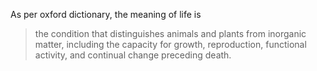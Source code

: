 <!--
.. title: What Is The Meaning Of Life?
.. slug: what-is-the-meaning-of-life
.. date: 2016-12-25 18:29:23 UTC
.. tags: life
.. category: general, philosophy
.. link:
.. description: Have you ever wondered what is the meaning of life? Then you will find answer for it here.
.. type: text
-->


As per oxford dictionary, the meaning of life is

<blockquote cite="https://en.oxforddictionaries.com/definition/life">

the condition that distinguishes animals and plants from inorganic matter, including the capacity for growth, reproduction, functional activity, and continual change preceding death.

</blockquote>
